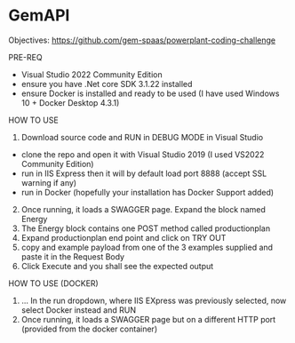 # GemAPI

Objectives:
https://github.com/gem-spaas/powerplant-coding-challenge

PRE-REQ
- Visual Studio 2022 Community Edition
- ensure you have .Net core SDK 3.1.22 installed
- ensure Docker is installed and ready to be used (I have used Windows 10 + Docker Desktop 4.3.1)

HOW TO USE
1) Download source code and RUN in DEBUG MODE in Visual Studio
- clone the repo and open it with Visual Studio 2019 (I used VS2022 Community Edition)
- run in IIS Express then it will by default load port 8888 (accept SSL warning if any)
- run in Docker (hopefully your installation has Docker Support added)
2) Once running, it loads a SWAGGER page. Expand the block named Energy
3) The Energy block contains one POST method called productionplan
4) Expand productionplan end point and click on TRY OUT
5) copy and example payload from one of the 3 examples supplied and paste it in the Request Body
6) Click Execute and you shall see the expected output

HOW TO USE (DOCKER)
1) ...
In the run dropdown, where IIS EXpress was previously selected, now select Docker instead and RUN 
2) Once running, it loads a SWAGGER page but on a different HTTP port (provided from the docker container)


